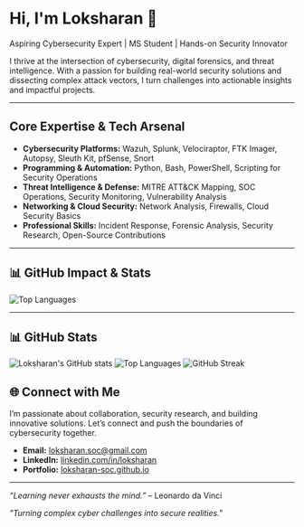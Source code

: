 #  Hi, I'm Loksharan 👋

 Aspiring Cybersecurity Expert | MS Student | Hands-on Security Innovator

I thrive at the intersection of cybersecurity, digital forensics, and threat intelligence. With a passion for building real-world security solutions and dissecting complex attack vectors, I turn challenges into actionable insights and impactful projects.

---

##  Core Expertise & Tech Arsenal

* **Cybersecurity Platforms:** Wazuh, Splunk, Velociraptor, FTK Imager, Autopsy, Sleuth Kit, pfSense, Snort
* **Programming & Automation:** Python, Bash, PowerShell, Scripting for Security Operations
* **Threat Intelligence & Defense:** MITRE ATT\&CK Mapping, SOC Operations, Security Monitoring, Vulnerability Analysis
* **Networking & Cloud Security:** Network Analysis, Firewalls, Cloud Security Basics
* **Professional Skills:** Incident Response, Forensic Analysis, Security Research, Open-Source Contributions

---

## 📊 GitHub Impact & Stats

![Top Languages](https://github-readme-stats.vercel.app/api/top-langs/?username=loksharan-soc\&layout=compact\&theme=radical)

---
## 📊 GitHub Stats

![Loksharan's GitHub stats](https://github-readme-stats.vercel.app/api?username=loksharan-soc&show_icons=true&theme=radical)
![Top Languages](https://github-readme-stats.vercel.app/api/top-langs/?username=loksharan-soc&layout=compact&theme=radical)
![GitHub Streak](https://github-readme-streak-stats.herokuapp.com/?user=loksharan-soc&theme=radical)



## 🌐 Connect with Me

I’m passionate about collaboration, security research, and building innovative solutions. Let’s connect and push the boundaries of cybersecurity together.

* **Email:** [loksharan.soc@gmail.com](mailto:loksharan.soc@gmail.com)
* **LinkedIn:** [linkedin.com/in/loksharan](https://linkedin.com/in/loksharan)
* **Portfolio:** [loksharan-soc.github.io](https://loksharan-soc.github.io)

---

*“Learning never exhausts the mind.”* – Leonardo da Vinci

*"Turning complex cyber challenges into secure realities."*
